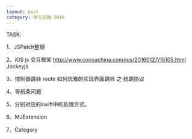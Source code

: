 ```yaml
---
layout: post
category: 学习之路-2016
---
```


TASK:

1、JSPatch整理

2、iOS js 交互框架 http://www.cocoachina.com/ios/20160127/15105.html  Jockeyjs

3、控制器跳转 route 如何优雅的实现界面跳转 之 统跳协议 

4、导航条问题

5、分别对应的swift中的处理方式。

6、MJExtension

7、Category